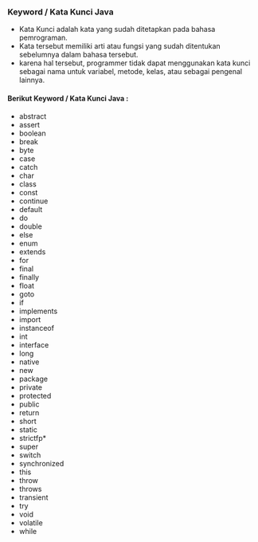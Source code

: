 ### Keyword / Kata Kunci Java
- Kata Kunci adalah kata yang sudah ditetapkan pada bahasa pemrograman.
- Kata tersebut memiliki arti atau fungsi yang sudah ditentukan sebelumnya dalam bahasa tersebut.
- karena hal tersebut, programmer tidak dapat menggunakan kata kunci sebagai nama untuk variabel, metode, kelas, atau sebagai pengenal lainnya.

#### Berikut Keyword / Kata Kunci Java :
- abstract
- assert
- boolean
- break
- byte
- case
- catch
- char
- class
- const
- continue
- default
- do
- double
- else
- enum
- extends
- for
- final
- finally
- float
- goto
- if
- implements
- import
- instanceof
- int
- interface
- long
- native
- new
- package
- private
- protected
- public
- return
- short
- static
- strictfp*
- super
- switch
- synchronized
- this
- throw
- throws
- transient
- try
- void
- volatile
- while
